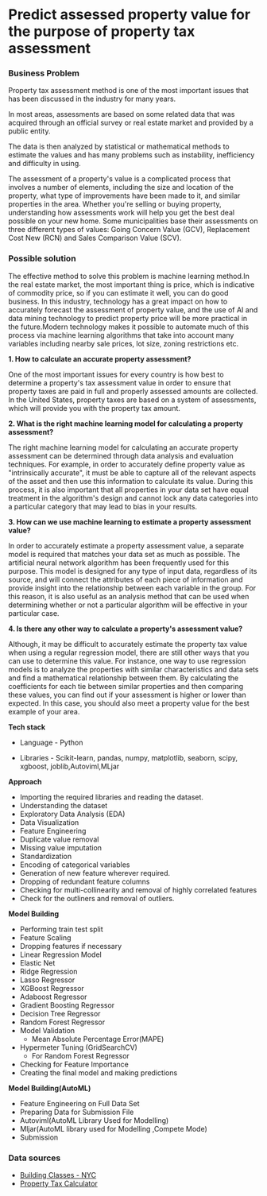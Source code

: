 # 
# Predict assessed property value  for the purpose of property tax assessment

### Business Problem

Property tax assessment method is one of the most important issues that has been discussed in the industry for many years.

In most areas, assessments are based on some related data that was acquired through an official survey or real estate market and provided by a public entity.

The data is then analyzed by statistical or mathematical methods to estimate the values and has many problems such as instability, inefficiency and difficulty in using.

The assessment of a property's value is a complicated process that involves a number of elements, including the size and location of the property, what type of improvements have been made to it, and similar properties in the area. Whether you're selling or buying property, understanding how assessments work will help you get the best deal possible on your new home. Some municipalities base their assessments on three different types of values: Going Concern Value (GCV), Replacement Cost New (RCN) and Sales Comparison Value (SCV). 

### Possible solution

The effective method to solve this problem is machine learning method.In the real estate market, the most important thing is price, which is indicative of commodity price, so if you can estimate it well, you can do good business. In this industry, technology has a great impact on how to accurately forecast the assessment of property value, and the use of AI and data mining technology to predict property price will be more practical in the future.Modern technology makes it possible to automate much of this process via machine learning algorithms that take into account many variables including nearby sale prices, lot size, zoning restrictions etc.


**1. How to calculate an accurate property assessment?**

One of the most important issues for every country is how best to determine a property's tax assessment value in order to ensure that property taxes are paid in full and properly assessed amounts are collected. In the United States, property taxes are based on a system of assessments, which will provide you with the property tax amount.

**2. What is the right machine learning model for calculating a property assessment?**

The right machine learning model for calculating an accurate property assessment can be determined through data analysis and evaluation techniques. For example, in order to accurately define property value as "intrinsically accurate", it must be able to capture all of the relevant aspects of the asset and then use this information to calculate its value. During this process, it is also important that all properties in your data set have equal treatment in the algorithm's design and cannot lock any data categories into a particular category that may lead to bias in your results.

**3. How can we use machine learning to estimate a property assessment value?**

In order to accurately estimate a property assessment value, a separate model is required that matches your data set as much as possible. The artificial neural network algorithm has been frequently used for this purpose. This model is designed for any type of input data, regardless of its source, and will connect the attributes of each piece of information and provide insight into the relationship between each variable in the group. For this reason, it is also useful as an analysis method that can be used when determining whether or not a particular algorithm will be effective in your particular case.

**4. Is there any other way to calculate a property's assessment value?**

Although, it may be difficult to accurately estimate the property tax value when using a regular regression model, there are still other ways that you can use to determine this value. For instance, one way to use regression models is to analyze the properties with similar characteristics and data sets and find a mathematical relationship between them. By calculating the coefficients for each tie between similar properties and then comparing these values, you can find out if your assessment is higher or lower than expected. In this case, you should also meet a property value for the best example of your area.

**Tech stack**

- Language - Python

- Libraries - Scikit-learn, pandas, numpy, matplotlib, seaborn, scipy, xgboost, joblib,Autoviml,MLjar
 
**Approach**

- Importing the required libraries and reading the dataset.
- Understanding the dataset
- Exploratory Data Analysis (EDA) 
- Data Visualization
- Feature Engineering
- Duplicate value removal
- Missing value imputation
- Standardization
- Encoding of categorical variables
- Generation of new feature wherever required.
- Dropping of redundant feature columns
- Checking for multi-collinearity and removal of highly correlated features
- Check for the outliners and removal of outliers.
 

**Model Building**

- Performing train test split
- Feature Scaling
- Dropping features if necessary
- Linear Regression Model
- Elastic Net
- Ridge Regression
- Lasso Regressor
- XGBoost Regressor
- Adaboost Regressor
- Gradient Boosting Regressor
- Decision Tree Regressor
- Random Forest Regressor
- Model Validation
   - Mean Absolute Percentage Error(MAPE)
- Hypermeter Tuning (GridSearchCV)
   - For Random Forest Regressor
- Checking for Feature Importance
- Creating the final model and making predictions

**Model Building(AutoML)**

- Feature Engineering on Full Data Set
- Preparing Data for Submission File
- Autoviml(AutoML Library Used for Modelling)
- Mljar(AutoML library used for Modelling ,Compete Mode)
- Submission

### Data sources
- [Building Classes - NYC](https://www.propertyshark.com/mason/text/nyc_building_class.html)
- [Property Tax Calculator](https://smartasset.com/taxes/new-york-property-tax-calculator)

